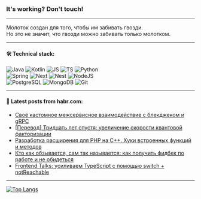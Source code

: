 ### It's working? Don't touch!

---
Молоток создан для того, чтобы им забивать гвозди. <br>
Но это не значит, что гвозди можно забивать только молотком.

---

#### 🛠️ Technical stack:

![Java](https://img.shields.io/badge/Java-informational?logo=Oracle&style=flat&logoColor=white&color=FF4500)
![Kotlin](https://img.shields.io/badge/Kotlin-informational?logo=Kotlin&style=flat&logoColor=white&color=774D97)
![JS](https://img.shields.io/badge/JS-informational?logo=javaScript&style=flat&logoColor=black&color=F7Df1E)
![TS](https://img.shields.io/badge/TypeScript-informational?logo=typeScript&style=flat&logoColor=black&color=017acc)
![Python](https://img.shields.io/badge/Python-informational?logo=Python&style=flat&logoColor=black&color=ffdd54) <br>
![Spring](https://img.shields.io/badge/SpringBoot-informational?logo=SpringBoot&style=flat&logoColor=white&color=6DB33F) 
![Next](https://img.shields.io/badge/Next.js-informational?logo=Next.js&style=flat&logoColor=white&color=3671a1)
![Nest](https://img.shields.io/badge/NestJS-informational?logo=NestJS&style=flat&logoColor=white&color=E0234E)
![NodeJS](https://img.shields.io/badge/NodeJS-informational?logo=node.js&style=flat&logoColor=white&color=70A760) <br>
![PostgreSQL](https://img.shields.io/badge/PostgreSQL-informational?logo=PostgreSQL&style=flat&logoColor=white&color=DAA520)
![MongoDB](https://img.shields.io/badge/MongoDB-informational?logo=MongoDB&style=flat&logoColor=white&color=870000)
![Git](https://img.shields.io/badge/Git-informational?logo=git&style=flat&logoColor=white&color=f74e28)

___

#### 💬 Latest posts from habr.com:

<!-- BLOG-POST-LIST:START -->
- [Своё кастомное межсервисное взаимодействие с блекджеком и gRPC](https://habr.com/ru/companies/ozontech/articles/779266/?utm_source=habrahabr&utm_medium=rss&utm_campaign=779266)
- [[Перевод] Тридцать лет спустя: увеличение скорости квантовой факторизации](https://habr.com/ru/companies/first/articles/778494/?utm_source=habrahabr&utm_medium=rss&utm_campaign=778494)
- [Разработка расширения для PHP на C++. Хуки встроенных функций и методов](https://habr.com/ru/articles/779344/?utm_source=habrahabr&utm_medium=rss&utm_campaign=779344)
- [Кто как обзывается, сам так называется: как получить фидбек по работе и не обидеться](https://habr.com/ru/companies/outlines_tech/articles/779338/?utm_source=habrahabr&utm_medium=rss&utm_campaign=779338)
- [Frontend Talks: усиливаем TypeScript с помощью switch + notReachable](https://habr.com/ru/companies/cloud_ru/articles/778694/?utm_source=habrahabr&utm_medium=rss&utm_campaign=778694)
<!-- BLOG-POST-LIST:END -->

---
[![Top Langs](https://github-readme-stats-git-master-advtsetting-gmailcom.vercel.app/api/top-langs/?username=zloylis&langs_count=10&hide_title=false&title_color=e6edf3&size_weight=0.5&count_weight=0.5&layout=compact&hide_border=true&theme=dracula)](https://github.com/zloylis)

<!-- ![GitHub stats](https://github-readme-stats-git-master-advtsetting-gmailcom.vercel.app/api?username=zloylis&show_icons=true&hide_border=true&theme=dracula&hide_title=true&include_all_commits=true&count_private=true&hide=contribs&hide_rank=true) -->

